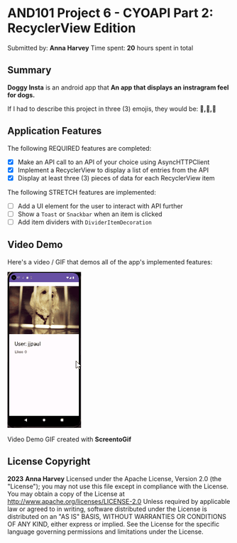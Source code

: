 # AND101 Project 6 - CYOAPI Part 2: RecyclerView Edition 
Submitted by: **Anna Harvey** Time spent: **20** hours spent in total 

## Summary 
**Doggy Insta** is an android app that **An app that displays an instragram feel for dogs.**

If I had to describe this project in three (3) emojis, they would be: **🐶,🐾,🤯**

## Application Features 
The following REQUIRED features are completed: 
- [X] Make an API call to an API of your choice using AsyncHTTPClient
- [X] Implement a RecyclerView to display a list of entries from the API
- [X] Display at least three (3) pieces of data for each RecyclerView item

The following STRETCH features are implemented: 
- [ ] Add a UI element for the user to interact with API further 
- [ ] Show a `Toast` or `Snackbar` when an item is clicked
- [ ] Add item dividers with `DividerItemDecoration`

## Video Demo 
Here's a video / GIF that demos all of the app's implemented features: 

![](https://github.com/anchan0223/dogs_insta/blob/master/Project6.gif)

Video Demo GIF created with **ScreentoGif** 

## License Copyright 
**2023** **Anna Harvey** Licensed under the Apache License, Version 2.0 (the "License"); you may not use this file except in compliance with the License. You may obtain a copy of the License at http://www.apache.org/licenses/LICENSE-2.0 Unless required by applicable law or agreed to in writing, software distributed under the License is distributed on an "AS IS" BASIS, 
WITHOUT WARRANTIES OR CONDITIONS OF ANY KIND, either express or implied. See the License for the specific language governing permissions and limitations under the License.



